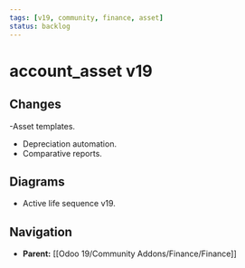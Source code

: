 ```yaml
---
tags: [v19, community, finance, asset]
status: backlog
---
```

# account_asset v19

## Changes
-Asset templates.
- Depreciation automation.
- Comparative reports.

## Diagrams
- Active life sequence v19.






## Navigation
- **Parent:** [[Odoo 19/Community Addons/Finance/Finance]]
